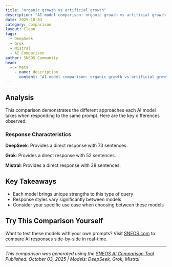 ```yaml
---
title: "organic growth vs artificial growth"
description: "AI model comparison: organic growth vs artificial growth..."
date: 2025-10-03
category: comparison
layout: Clean
tags:
  - DeepSeek
  - Grok
  - Mistral
  - AI Comparison
author: SNEOS Community
head:
  - - meta
    - name: description
      content: "AI model comparison: organic growth vs artificial growth..."
---
```


<ChatComparison
  title="organic growth vs artificial growth"
  prompt="organic growth vs artificial growth"
  :responses='{
    "DeepSeek": "Of course. This is a fundamental concept in business, marketing, and even biology. Here\u2019s a detailed breakdown of organic growth vs. artificial growth.\n\n---\n\n### At a Glance: The Core Difference\n\n*   **Organic Growth** is slow, steady, and sustainable. It\u0027s built on a solid foundation of genuine value, customer loyalty, and internal strengths. Think of it as a tree growing from a seed\u2014it takes time, but its roots are deep.\n*   **Artificial Growth** is fast, aggressive, and often temporary. It\u0027s driven by external stimuli like heavy spending on ads or acquisitions. Think of it as propping up a plant with sticks\u2014it looks tall quickly, but it\u0027s vulnerable.\n\n---\n\n### Detailed Comparison Table\n\n| Feature | Organic Growth | Artificial Growth |\n| :--- | :--- | :--- |\n| **Primary Driver** | Internal capabilities, product quality, word-of-mouth, customer satisfaction. | External capital, aggressive marketing, acquisitions, price cuts. |\n| **Speed** | Slow and gradual. | Fast and immediate. |\n| **Cost** | Lower direct cost, but high investment in time, quality, and customer service. | High direct cost (e.g., ad spend, acquisition premiums). |\n| **Sustainability** | High. Built on a loyal customer base and a strong foundation. | Low. Often stops when the funding or campaign stops. |\n| **Risk Level** | Lower. More predictable and stable. | Higher. Can lead to burnout, debt, or a \u0022house of cards\u0022 effect. |\n| **Customer Base** | Loyal, engaged, and often advocates for the brand. | May be less loyal, attracted by promotions, and more likely to churn. |\n| **Brand Perception** | Authentic, trustworthy, high-quality. | Can be perceived as aggressive, spammy, or less genuine. |\n| **Key Metrics** | Customer Lifetime Value (LTV), Net Promoter Score (NPS), retention rate. | Customer Acquisition Cost (CAC), quick sales spikes, market share. |\n\n---\n\n### In-Depth Explanation with Examples\n\n#### Organic Growth\n\nOrganic growth is about building a business that people naturally seek out and recommend. It\u0027s earned, not bought.\n\n**Common Strategies:**\n*   **Word-of-Mouth \u0026 Referrals:** Creating a product or service so good that customers tell their friends.\n*   **Content Marketing:** Publishing valuable blog posts, videos, or podcasts that attract a relevant audience.\n*   **Search Engine Optimization (SEO):** Optimizing a website to rank highly in organic search results for free.\n*   **Social Media Engagement:** Building a genuine community around a brand.\n*   **Product-Led Growth:** The product itself is the primary driver of customer acquisition and expansion (e.g., a freemium model).\n\n**Examples:**\n*   **Tesla (Early Days):** Grew through massive media buzz, word-of-mouth, and the cult of personality around Elon Musk, spending very little on traditional advertising.\n*   **Slack:** Spread primarily through word-of-mouth within organizations (\u0022land and expand\u0022). Teams adopted it because it was genuinely useful.\n*   **A local bakery** that becomes popular because of its amazing bread and friendly service, not because of a Groupon deal.\n\n#### Artificial Growth\n\nArtificial growth is about buying your way to a larger market presence quickly. It\u0027s about shortcuts.\n\n**Common Strategies:**\n*   **Aggressive Paid Advertising:** Heavy spending on Google Ads, social media ads, or TV commercials.\n*   **Sales \u0026 Promotions:** \u0022Buy one, get one free\u0022 offers or deep discounts to drive quick sales volume.\n*   **Acquisitions:** Buying a competitor to instantly gain their market share, technology, or customers.\n*   **Venture Capital Fueling:** Using large amounts of investor cash to subsidize prices and outspend competitors.\n*   **Spammy Tactics:** Buying email lists or using aggressive, non-compliant outreach.\n\n**Examples:**\n*   **Uber (in its growth phase):** Used billions in venture capital to offer heavily subsidized rides to undercut taxi prices and gain market share rapidly.\n*   **Many CPG brands:** A new soda brand might spend millions on a Super Bowl ad and secure shelf space in Walmart by paying slotting fees.\n*   **A startup** that offers a 90% discount for the first year to sign up thousands of users, hoping to convert them later.\n\n---\n\n### The Synergy: Why You Need Both\n\nIn the modern business landscape, the most successful companies don\u0027t choose one over the other; they **blend them strategically.**\n\n1.  **Use Artificial Growth to Jumpstart Organic Growth:** Paid ads can be used to get a new product in front of its first 1,000 users. If the product is great, those users will then tell others, starting the organic flywheel.\n2.  **Use Organic Growth to Make Artificial Growth More Efficient:** A strong organic presence (like a high SEO ranking and great reviews) makes your paid advertising much more effective and cheaper. People are more likely to click on an ad for a brand they\u0027ve already heard of.\n3.  **The \u0022Seed and Feed\u0022 Model:** Use paid acquisition (artificial) to \u0022seed\u0022 your user base, and then use an excellent product and customer experience (organic) to \u0022feed\u0022 that base and turn them into loyal advocates.\n\n**Example of Synergy:**\n*   **Dropbox:** Famously used a referral program (a form of artificial incentive) to turbocharge its organic word-of-mouth growth. They gave users extra storage space for referring friends, which was a paid cost for them, but it leveraged and amplified their organic growth engine perfectly.\n\n### Conclusion\n\nThink of it this way:\n\n*   **Organic Growth is your foundation and long-term engine.** It\u0027s what keeps the lights on when times are tough.\n*   **Artificial Growth is your accelerator and scaler.** It\u0027s what you use to reach new markets or fend off competition quickly.\n\nA business that relies solely on organic growth may be left behind. A business that relies solely on artificial growth will eventually run out of money or collapse. The key to lasting success is building a solid organic foundation and using artificial tactics to scale it intelligently.",
    "Grok": "\u0022Organic growth\u0022 and \u0022artificial growth\u0022 are terms often used in business, marketing, and personal development contexts to describe different ways of achieving progress or expansion. Here\u0027s a detailed comparison between the two:\n\n---\n\n### **Organic Growth**\nOrganic growth refers to natural, sustainable, and internally driven progress that happens over time without heavy reliance on external or forced methods. It often emphasizes authenticity and long-term value.\n\n#### Characteristics:\n1. **Natural and Gradual**: Organic growth occurs slowly and steadily, often through word-of-mouth, customer loyalty, or genuine engagement.\n2. **Internal Resources**: It relies on a company\u2019s or individual\u2019s own efforts, such as improving products, services, or skills.\n3. **Cost-Effective**: Typically involves lower costs since it doesn\u2019t depend on paid advertising or external investments.\n4. **Sustainable**: Focuses on building a strong foundation, leading to long-term stability and credibility.\n5. **Examples in Business**:\n   - A small business gaining customers through referrals and positive reviews.\n   - A social media account growing followers through consistent, high-quality content without paid ads.\n6. **Examples in Personal Development**:\n   - Developing skills or habits through consistent practice and learning rather than quick fixes.\n\n#### Pros:\n- Builds trust and authenticity.\n- More sustainable and less risky.\n- Creates a loyal customer base or following.\n\n#### Cons:\n- Slower results.\n- Requires patience and consistent effort.\n- May struggle to scale quickly.\n\n---\n\n### **Artificial Growth**\nArtificial growth refers to progress achieved through external, often paid, or forced methods. It prioritizes rapid results over sustainability and may lack authenticity or depth.\n\n#### Characteristics:\n1. **Quick and Forced**: Growth is achieved rapidly through external interventions like paid advertising, acquisitions, or shortcuts.\n2. **External Resources**: Relies on outside investments, tools, or strategies, such as buying followers, leads, or traffic.\n3. **High Cost**: Often expensive due to the need for paid campaigns, partnerships, or inorganic methods.\n4. **Short-Term Focus**: May produce quick results, but these are often temporary or superficial.\n5. **Examples in Business**:\n   - A company boosting sales through heavy paid advertising or buying another company to increase market share.\n   - A social media account purchasing followers or using bots to inflate engagement metrics.\n6. **Examples in Personal Development**:\n   - Using shortcuts like crash diets or performance-enhancing drugs to achieve fitness goals.\n\n#### Pros:\n- Delivers fast results.\n- Useful for quick scaling or meeting short-term goals.\n- Can provide a temporary boost to visibility or revenue.\n\n#### Cons:\n- Lacks sustainability; growth may collapse without continued investment.\n- Risks damaging reputation if perceived as inauthentic.\n- May not build genuine customer loyalty or personal progress.\n\n---\n\n### **Key Differences**:\n| Aspect               | Organic Growth                     | Artificial Growth                |\n|----------------------|------------------------------------|----------------------------------|\n| **Speed**            | Slow and steady                  | Fast and aggressive             |\n| **Cost**             | Low cost                         | High cost                       |\n| **Sustainability**   | Long-term and sustainable        | Short-term and often unstable   |\n| **Method**           | Natural, internal efforts        | External, paid, or forced methods |\n| **Authenticity**     | High (genuine connections)       | Low (may seem superficial)      |\n| **Risk**             | Low risk of failure              | High risk if strategy fails     |\n\n---\n\n### **When to Use Each?**\n- **Organic Growth** is ideal when you\u2019re building something for the long term and want to establish trust, loyalty, and a strong foundation. It\u2019s great for startups, personal branding, or skill-building.\n- **Artificial Growth** can be useful for short-term goals, such as launching a product, gaining initial traction, or meeting urgent targets. However, it should be paired with organic strategies to sustain results.\n\n---\n\n### **Balancing Both Approaches**\nIn many cases, a hybrid approach works best. For example, a business might use paid ads (artificial growth) to gain initial visibility but focus on creating valuable content and fostering customer relationships (organic growth) to retain and expand its audience over time.\n\nIn summary, organic growth is about building something real and lasting, while artificial growth provides a quick boost but often lacks depth. The best strategy depends on your goals, resources, and timeline.",
    "Mistral": "Organic growth and artificial growth are two different strategies that companies use to expand their businesses. Here\u0027s a breakdown of each:\n\n### Organic Growth\n**Definition:**\nOrganic growth refers to the expansion of a company through its own resources and capabilities, without relying on external acquisitions or mergers.\n\n**Characteristics:**\n1. **Internal Development:** Focuses on developing new products, services, or markets using the company\u0027s existing resources.\n2. **Sustainable:** Often seen as more sustainable because it builds on the company\u0027s core strengths and capabilities.\n3. **Gradual:** Typically slower and more gradual compared to artificial growth.\n4. **Risk Management:** Generally involves lower financial risk because it doesn\u0027t require large upfront investments or the integration of new entities.\n5. **Customer Focus:** Often involves a deep understanding of customer needs and market trends, leading to more tailored offerings.\n\n**Examples:**\n- Developing new products or services.\n- Expanding into new geographic markets.\n- Improving operational efficiency.\n- Enhancing customer service and loyalty programs.\n\n### Artificial Growth\n**Definition:**\nArtificial growth, also known as inorganic growth, involves expanding the company through external means, such as mergers, acquisitions, or strategic partnerships.\n\n**Characteristics:**\n1. **External Development:** Relies on acquiring or merging with other companies to gain new products, services, or markets.\n2. **Rapid Expansion:** Can lead to rapid growth and market penetration.\n3. **High Risk:** Often involves higher financial risk due to the significant investments required and the challenges of integrating new entities.\n4. **Immediate Impact:** Can provide immediate access to new technologies, customer bases, and market share.\n5. **Complexity:** Requires careful planning and execution to ensure successful integration and synergy.\n\n**Examples:**\n- Acquiring a competitor to gain market share.\n- Merging with a complementary business to expand product offerings.\n- Forming strategic partnerships to enter new markets.\n- Buying out smaller companies to gain new technologies or intellectual property.\n\n### Comparison\n- **Speed:** Artificial growth is generally faster, while organic growth is more gradual.\n- **Risk:** Artificial growth involves higher financial and operational risks, whereas organic growth is typically lower risk.\n- **Sustainability:** Organic growth is often seen as more sustainable because it builds on the company\u0027s core strengths.\n- **Integration:** Artificial growth requires significant effort in integrating new entities, which can be complex and challenging.\n\n### Choosing Between the Two\nThe choice between organic and artificial growth depends on various factors, including the company\u0027s strategic goals, financial resources, market conditions, and risk tolerance. Some companies may opt for a hybrid approach, combining elements of both organic and artificial growth to achieve their objectives.\n\nIn summary, organic growth focuses on internal development and is generally slower and more sustainable, while artificial growth involves external acquisitions and mergers, offering rapid expansion but with higher risks and complexities."
  }'
  published-date="20:38"
/>

## Analysis

This comparison demonstrates the different approaches each AI model takes when responding to the same prompt. Here are the key differences observed:

### Response Characteristics

**DeepSeek**: Provides a direct response with 73 sentences. 

**Grok**: Provides a direct response with 52 sentences. 

**Mistral**: Provides a direct response with 38 sentences. 

## Key Takeaways

- Each model brings unique strengths to this type of query
- Response styles vary significantly between models
- Consider your specific use case when choosing between these models

## Try This Comparison Yourself

Want to test these models with your own prompts? Visit [SNEOS.com](https://sneos.com) to compare AI responses side-by-side in real-time.

---

*This comparison was generated using the [SNEOS AI Comparison Tool](https://sneos.com)*
*Published: October 03, 2025 | Models: DeepSeek, Grok, Mistral*

